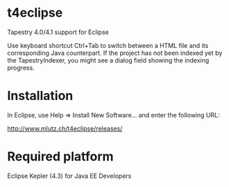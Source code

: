 t4eclipse
=========

Tapestry 4.0/4.1 support for Eclipse

Use keyboard shortcut Ctrl+Tab to switch between a HTML file and its corresponding Java counterpart. If the project has not been indexed yet by the TapestryIndexer, you might see a dialog field showing the indexing progress.


Installation
============

In Eclipse, use Help => Install New Software... and enter the following URL:

http://www.mlutz.ch/t4eclipse/releases/


Required platform
=================

Eclipse Kepler (4.3) for Java EE Developers
